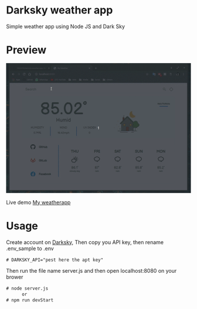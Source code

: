 # Darksky weather app
Simple weather app using Node JS and Dark Sky

# Preview
<img src="preview/preview.gif" alt="Screenshot">

Live demo  [My weatherapp](https://weather-darksky-app.herokuapp.com)

# Usage
Create account on [Darksky](https://darksky.net),
Then copy you API key, then rename .env_sample to .env 

    # DARKSKY_API="pest here the apt key"
    
Then run the file name server.js and then open localhost:8080 on your brower

    # node server.js
          or
    # npm run devStart
    
  
